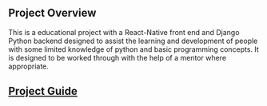 ## Project Overview
This is a educational project with a React-Native front end and Django Python backend designed to assist the learning and development of people with some limited knowledge of python and basic programming concepts. It is designed to be worked through with the help of a mentor where appropriate.
## [Project Guide](GUIDE.md)